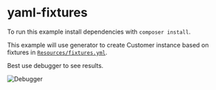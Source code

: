 # yaml-fixtures

To run this example install dependencies with `composer install`.

This example will use generator to create Customer instance based on fixtures in [`Resources/fixtures.yml`](/Resources/fixtures.yml).

Best use debugger to see results.

![Debugger](/Resources/debugger.png)